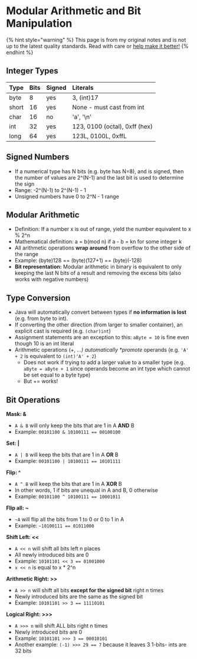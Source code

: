 # Modular Arithmetic and Bit Manipulation

{% hint style="warning" %}
This page is from my original notes and is not up to the latest quality standards. Read with care or [help make it better!](https://github.com/64bitpandas/cs61b-notes/pulls)
{% endhint %}

## Integer Types

| Type | Bits | Signed | Literals |
| :--- | :--- | :--- | :--- |
| byte | 8 | yes | 3, \(int\)17 |
| short | 16 | yes | None - must cast from int |
| char | 16 | no | 'a', '\n' |
| int | 32 | yes | 123, 0100 \(octal\), 0xff \(hex\) |
| long | 64 | yes | 123L, 0100L, 0xffL |

## Signed Numbers

* If a numerical type has N bits \(e.g. byte has N=8\), and is signed, then the number of values are 2^\(N-1\) and the last bit is used to determine the sign
* Range: -2^\(N-1\) to 2^\(N-1\) - 1
* Unsigned numbers have 0 to 2^N - 1 range

## Modular Arithmetic

* Definition: If a number x is out of range, yield the number equivalent to x % 2^n
* Mathematical definition: a = b\(mod n\) if a - b = kn for some integer k
* All arithmetic operations **wrap around** from overflow to the other side of the range
* Example: \(byte\)128 == \(byte\)\(127+1\) == \(byte\)\(-128\)
* **Bit representation:** Modular arithmetic in binary is equivalent to only keeping the last N bits of a result and removing the excess bits \(also works with negative numbers\)

## Type Conversion

* Java will automatically convert between types if **no information is lost** \(e.g. from byte to int\). 
* If converting the other direction \(from larger to smaller container\), an explicit cast is required \(e.g. `(char)int`\)
* Assignment statements are an exception to this: `aByte = 10` is fine even though 10 is an int literal
* Arithmetic operations \(+,  _...\) automatically \*promote_ operands \(e.g. `'A' + 2` is equivalent to `(int)'A' + 2`\)
  * Does not work if trying to add a larger value to a smaller type \(e.g. `aByte = aByte + 1` since operands become an int type which cannot be set equal to a byte type\)
  * But += works!

## Bit Operations

**Mask: &**

* `A & B` will only keep the bits that are 1 in A **AND** B
* Example: `00101100 & 10100111 == 00100100`

**Set: \|**

* `A | B` will keep the bits that are 1 in A **OR** B
* Example: `00101100 | 10100111 == 10101111`

**Flip: ^**

* `A ^ B` will keep the bits that are 1 in A **XOR** B
* In other words, 1 if bits are unequal in A and B, 0 otherwise
* Example: `00101100 ^ 10100111 == 10001011`

**Flip all: ~**

* `~A` will flip all the bits from 1 to 0 or 0 to 1 in A
* Example: `~10100111 == 01011000`

**Shift Left: &lt;&lt;**

* `A << n` will shift all bits left n places
* All newly introduced bits are 0
* Example: `10101101 << 3 == 01001000`
* `x << n` is equal to x \* 2^n

**Arithmetic Right: &gt;&gt;**

* `A >> n` will shift all bits **except for the signed bit** right n times
* Newly introduced bits are the same as the signed bit
* Example: `10101101 >> 3 == 11110101`

**Logical Right: &gt;&gt;&gt;**

* `A >>> n` will shift ALL bits right n times
* Newly introduced bits are 0
* Example: `10101101 >>> 3 == 00010101`
* Another example: `(-1) >>> 29 == 7` because it leaves 3 1-bits- ints are 32 bits

